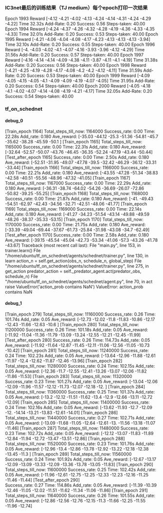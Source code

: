 ### IC3net最后的训练结果（TJ medium）每个epoch打印一次结果
Epoch 1993      Reward [-4.12 -4.21 -4.02 -4.13 -4.24 -4.14 -4.31 -4.24 -4.29 -4.22]    Time 32.32s
Add-Rate: 0.20
Success: 0.56
Steps-taken: 40.00
Epoch 1994      Reward [-4.24 -4.37 -4.26 -4.32 -4.28 -4.19 -4.36 -4.33 -4.35 -4.33]    Time 32.01s
Add-Rate: 0.20
Success: 0.53
Steps-taken: 40.00
Epoch 1995      Reward [-4.21 -4.06 -4.04 -4.08 -4.17 -4.23 -4.13 -4.13 -4.13 -3.94]    Time 32.10s
Add-Rate: 0.20
Success: 0.55
Steps-taken: 40.00
Epoch 1996      Reward [-4.   -4.03 -4.02 -4.1  -4.07 -4.16 -3.93 -3.96 -4.12 -4.29]    Time 31.56s
Add-Rate: 0.20
Success: 0.57
Steps-taken: 40.00
Epoch 1997      Reward [-4.16 -4.14 -4.14 -4.09 -4.38 -4.11 -3.87 -4.11 -4.1  -4.19]    Time 31.38s
Add-Rate: 0.20
Success: 0.56
Steps-taken: 40.00
Epoch 1998      Reward [-4.21 -4.25 -4.19 -4.28 -4.17 -4.08 -4.2  -4.2  -4.12 -4.11]    Time 31.59s
Add-Rate: 0.20
Success: 0.53
Steps-taken: 40.00
Epoch 1999      Reward [-4.09 -4.05 -4.15 -4.05 -4.1  -4.09 -4.09 -4.19 -4.07 -4.05]    Time 31.95s
Add-Rate: 0.20
Success: 0.54
Steps-taken: 40.00
Epoch 2000      Reward [-4.05 -4.18 -4.1  -4.02 -4.07 -4.14 -4.08 -4.19 -4.21 -4.17]    Time 32.05s
Add-Rate: 0.20
Success: 0.54
Steps-taken: 40.00

### tf_on_schednet
#### debug_0
[Train_epoch 1164]
 Total_steps_till_now: 1164000  Success_rate: 0.00  Time: 22.28s  Add_rate: 0.180 
 Ave_reward: [-35.03 -44.12 -25.3  -51.36 -54.81 -45.7  -35.62 -38.28 -45.59 -50.1 ]
[Train_epoch 1165]
 Total_steps_till_now: 1165000  Success_rate: 0.00  Time: 22.31s  Add_rate: 0.180 
 Ave_reward: [-32.64 -52.57 -50.07 -43.76 -46.45 -36.35 -52.24 -47.19 -43.44 -50.44]
[Test_after_epoch 1165]
  Success_rate: 0.00  Time: 2.50s  Add_rate: 0.180 
 Ave_reward: [-52.51 -31.95 -49.07 -47.78 -39.5  -32.42 -46.29 -36.12 -33.31 -33.44]
[Train_epoch 1166]
 Total_steps_till_now: 1166000  Success_rate: 0.00  Time: 22.21s  Add_rate: 0.180 
 Ave_reward: [-43.55 -47.28 -51.34 -38.83 -42.58 -40.51 -55.56 -48.96 -47.32 -41.05]
[Train_epoch 1167]
 Total_steps_till_now: 1167000  Success_rate: 0.00  Time: 22.29s  Add_rate: 0.180 
 Ave_reward: [-36.31 -38.74 -64.02 -54.26 -36.69 -26.07 -72.86 -50.82 -39.25 -55.25]
[Train_epoch 1168]
 Total_steps_till_now: 1168000  Success_rate: 0.00  Time: 21.87s  Add_rate: 0.180 
 Ave_reward: [-41.   -49.43 -54.51 -62.97 -42.43 -34.56 -32.71 -42.51 -48.06 -41.77]
[Train_epoch 1169]
 Total_steps_till_now: 1169000  Success_rate: 0.00  Time: 22.14s  Add_rate: 0.180 
 Ave_reward: [-41.27 -34.23 -51.54 -43.14 -49.88 -49.59 -48.26 -38.37 -35.33 -53.15]
[Train_epoch 1170]
 Total_steps_till_now: 1170000  Success_rate: 0.00  Time: 21.75s  Add_rate: 0.180 
 Ave_reward: [-33.39 -49.04 -69.44 -37.67 -61.73 -25.84 -31.98 -43.08 -34.7  -62.49]
[Test_after_epoch 1170]
  Success_rate: 0.00  Time: 2.58s  Add_rate: 0.180 
 Ave_reward: [-39.15 -45.54 -45.04 -42.73 -53.34 -41.06 -57.3  -43.26 -41.78 -43.67]
Traceback (most recent call last):
  File "main.py", line 153, in <module>
    trainer.learn()
  File "/home/ubuntu/tf_on_schednet/agents/schednet/trainer.py", line 130, in learn
    action_n = self.get_action(obs_n, schedule_n, global_step)
  File "/home/ubuntu/tf_on_schednet/agents/schednet/trainer.py", line 275, in get_action
    predator_action = self._predator_agent.act(predator_obs, schedule_n)
  File "/home/ubuntu/tf_on_schednet/agents/schednet/agent.py", line 70, in act
    raise ValueError('action_prob contains NaN')
ValueError: action_prob contains NaN
#### debug_1
[Train_epoch 279]
 Total_steps_till_now: 11160000  Success_rate: 0.26  Time: 101.74s  Add_rate: 0.05 
 Ave_reward: [-12.73 -12.02 -11.8  -11.83 -10.86 -12.17 -12.43 -11.66 -12.63 -10.6 ]
[Train_epoch 280]
 Total_steps_till_now: 11200000  Success_rate: 0.26  Time: 101.18s  Add_rate: 0.05 
 Ave_reward: [-11.92 -11.04 -11.36 -11.79 -13.09 -13.24 -12.55 -12.21 -12.45 -11.99]
[Test_after_epoch 280]
  Success_rate: 0.26  Time: 114.73s  Add_rate: 0.05 
 Ave_reward: [-11.92 -11.64 -12.87 -11.45 -12.11 -11.06 -12.56 -11.05 -10.73 -10.42]
[Train_epoch 281]
 Total_steps_till_now: 11240000  Success_rate: 0.24  Time: 102.23s  Add_rate: 0.05 
 Ave_reward: [-13.64 -12.96 -11.88 -12.61 -11.97 -12.4  -12.62 -11.87 -12.46 -13.96]
[Train_epoch 282]
 Total_steps_till_now: 11280000  Success_rate: 0.24  Time: 102.15s  Add_rate: 0.05 
 Ave_reward: [-12.36 -11.7  -12.55 -12.41 -13.26 -13.07 -12.06 -11.82 -11.86 -11.53]
[Train_epoch 283]
 Total_steps_till_now: 11320000  Success_rate: 0.23  Time: 101.27s  Add_rate: 0.05 
 Ave_reward: [-13.04 -12.06 -12.09 -11.96 -11.57 -12.12 -11.73 -12.07 -12.18 -12.  ]
[Train_epoch 284]
 Total_steps_till_now: 11360000  Success_rate: 0.25  Time: 101.37s  Add_rate: 0.05 
 Ave_reward: [-13.2  -12.12 -11.51 -11.62 -13.4  -12.9  -12.66 -13.11 -12.72 -12.09]
[Train_epoch 285]
 Total_steps_till_now: 11400000  Success_rate: 0.24  Time: 102.16s  Add_rate: 0.05 
 Ave_reward: [-13.62 -11.93 -12.7  -12.09 -12.   -14.14 -13.21 -13.83 -12.61 -14.01]
[Train_epoch 286]
 Total_steps_till_now: 11440000  Success_rate: 0.27  Time: 102.71s  Add_rate: 0.05 
 Ave_reward: [-13.09 -11.68 -11.05 -12.64 -12.61 -13.   -11.56 -13.18 -11.07 -11.46]
[Train_epoch 287]
 Total_steps_till_now: 11480000  Success_rate: 0.23  Time: 102.72s  Add_rate: 0.05 
 Ave_reward: [-12.12 -13.07 -11.83 -11.89 -12.84 -11.94 -12.72 -13.47 -13.51 -12.86]
[Train_epoch 288]
 Total_steps_till_now: 11520000  Success_rate: 0.23  Time: 101.76s  Add_rate: 0.05 
 Ave_reward: [-12.96 -13.4  -12.86 -13.78 -12.92 -13.22 -12.18 -12.38 -13.45 -11.3 ]
[Train_epoch 289]
 Total_steps_till_now: 11560000  Success_rate: 0.24  Time: 101.92s  Add_rate: 0.05 
 Ave_reward: [-12.67 -13.17 -12.09 -13.09 -13.33 -12.09 -13.36 -13.78 -13.05 -11.83]
[Train_epoch 290]
 Total_steps_till_now: 11600000  Success_rate: 0.25  Time: 102.42s  Add_rate: 0.05 
 Ave_reward: [-11.96 -12.61 -12.75 -12.25 -12.33 -12.23 -12.16 -11.25 -11.46 -11.44]
[Test_after_epoch 290]                                                                                                                                                      
  Success_rate: 0.27  Time: 114.86s  Add_rate: 0.05 
 Ave_reward: [-11.39 -10.39 -12.46 -11.05 -12.02 -11.51 -11.62 -11.34 -11.06 -11.86]
[Train_epoch 291]
 Total_steps_till_now: 11640000  Success_rate: 0.26  Time: 101.55s  Add_rate: 0.05 
 Ave_reward: [-12.86 -12.56 -12.76 -12.15 -11.3  -11.66 -12.25 -11.55 -11.96 -12.74]